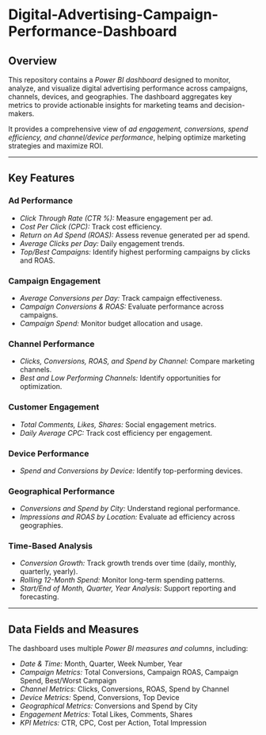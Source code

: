 # Digital-Advertising-Campaign-Performance-Dashboard


## Overview
This repository contains a *Power BI dashboard* designed to monitor, analyze, and visualize digital advertising performance across campaigns, channels, devices, and geographies. The dashboard aggregates key metrics to provide actionable insights for marketing teams and decision-makers.

It provides a comprehensive view of *ad engagement, conversions, spend efficiency, and channel/device performance*, helping optimize marketing strategies and maximize ROI.

---

## Key Features

### Ad Performance
- *Click Through Rate (CTR %):* Measure engagement per ad.  
- *Cost Per Click (CPC):* Track cost efficiency.  
- *Return on Ad Spend (ROAS):* Assess revenue generated per ad spend.  
- *Average Clicks per Day:* Daily engagement trends.  
- *Top/Best Campaigns:* Identify highest performing campaigns by clicks and ROAS.  

### Campaign Engagement
- *Average Conversions per Day:* Track campaign effectiveness.  
- *Campaign Conversions & ROAS:* Evaluate performance across campaigns.  
- *Campaign Spend:* Monitor budget allocation and usage.  

### Channel Performance
- *Clicks, Conversions, ROAS, and Spend by Channel:* Compare marketing channels.  
- *Best and Low Performing Channels:* Identify opportunities for optimization.  

### Customer Engagement
- *Total Comments, Likes, Shares:* Social engagement metrics.  
- *Daily Average CPC:* Track cost efficiency per engagement.  

### Device Performance
- *Spend and Conversions by Device:* Identify top-performing devices.  

### Geographical Performance
- *Conversions and Spend by City:* Understand regional performance.  
- *Impressions and ROAS by Location:* Evaluate ad efficiency across geographies.  

### Time-Based Analysis
- *Conversion Growth:* Track growth trends over time (daily, monthly, quarterly, yearly).  
- *Rolling 12-Month Spend:* Monitor long-term spending patterns.  
- *Start/End of Month, Quarter, Year Analysis:* Support reporting and forecasting.  

---

## Data Fields and Measures
The dashboard uses multiple *Power BI measures and columns*, including:
- *Date & Time:* Month, Quarter, Week Number, Year  
- *Campaign Metrics:* Total Conversions, Campaign ROAS, Campaign Spend, Best/Worst Campaign  
- *Channel Metrics:* Clicks, Conversions, ROAS, Spend by Channel  
- *Device Metrics:* Spend, Conversions, Top Device  
- *Geographical Metrics:* Conversions and Spend by City  
- *Engagement Metrics:* Total Likes, Comments, Shares  
- *KPI Metrics:* CTR, CPC, Cost per Action, Total Impression
